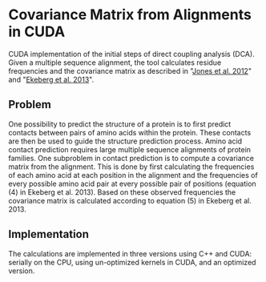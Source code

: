 Covariance Matrix from Alignments in CUDA
=========================================

CUDA implementation of the initial steps of direct coupling analysis
(DCA). Given a multiple sequence alignment, the tool calculates
residue frequencies and the covariance matrix as described in
"[Jones et al. 2012](http://www.ncbi.nlm.nih.gov/pubmed/22101153)" and "[Ekeberg et
al. 2013](http://arxiv.org/pdf/1211.1281.pdf)".


Problem
-------

One possibility to predict the structure
of a protein is to first predict contacts between pairs of amino acids
within the protein. These contacts are then be used to guide the
structure prediction process. Amino acid contact prediction requires
large multiple sequence alignments of protein families. One subproblem
in contact prediction is to compute a covariance matrix from the
alignment. This is done by first calculating the frequencies of each
amino acid at each position in the alignment and the frequencies of
every possible amino acid pair at every possible pair of positions
(equation (4) in Ekeberg et al. 2013). Based on these observed frequencies
the covariance matrix is calculated according to equation (5) in Ekeberg
et al. 2013.


Implementation
--------------

The calculations are implemented in three versions using C++ and CUDA: serially on the CPU, using un-optimized kernels in CUDA, and an optimized version. 
